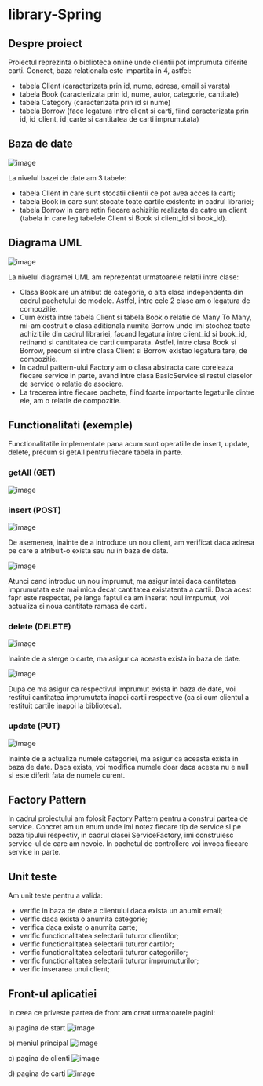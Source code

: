# library-Spring
## Despre proiect
Proiectul reprezinta o biblioteca online unde clientii pot imprumuta diferite carti. Concret, baza relationala este impartita in 4, astfel:
- tabela Client (caracterizata prin id, nume, adresa, email si varsta)
- tabela Book (caracterizata prin id, nume, autor, categorie, cantitate)
- tabela Category (caracterizata prin id si nume)
- tabela Borrow (face legatura intre client si carti, fiind caracterizata prin id, id_client, id_carte si cantitatea de carti imprumutata)

## Baza de date
![image](https://user-images.githubusercontent.com/72153726/158917259-e268acef-23d1-4612-8538-085907cec80f.png)

La nivelul bazei de date am 3 tabele: 
- tabela Client in care sunt stocatii clientii ce pot avea acces la carti;
- tabela Book in care sunt stocate toate cartile existente in cadrul librariei;
- tabela Borrow in care retin fiecare achizitie realizata de catre un client (tabela in care leg tabelele Client si Book si client_id si book_id).

## Diagrama UML
![image](https://user-images.githubusercontent.com/72153726/167049127-4d03f756-c6bd-49ad-ba81-38395d349e0c.png)

La nivelul diagramei UML am reprezentat urmatoarele relatii intre clase:
- Clasa Book are un atribut de categorie, o alta clasa independenta din cadrul pachetului de modele. Astfel, intre cele 2 clase am o legatura de compozitie.
- Cum exista intre tabela Client si tabela Book o relatie de Many To Many, mi-am costruit o clasa aditionala numita Borrow unde imi stochez toate achizitiile din cadrul librariei, facand legatura intre client_id si book_id, retinand si cantitatea de carti cumparata. Astfel, intre clasa Book si Borrow, precum si intre clasa Client si Borrow existao legatura tare, de compozitie.
- In cadrul pattern-ului Factory am o clasa abstracta care coreleaza fiecare service in parte, avand intre clasa BasicService si restul claselor de service o relatie de asociere.
- La trecerea intre fiecare pachete, fiind foarte importante legaturile dintre ele, am o relatie de compozitie.

## Functionalitati (exemple)
Functionalitatile implementate pana acum sunt operatiile de insert, update, delete, precum si getAll pentru fiecare tabela in parte.

  ### getAll (GET)
  ![image](https://user-images.githubusercontent.com/72153726/158917461-89d1137a-f84b-40c1-93d8-998b166ddf87.png)
  
  ### insert (POST)
  ![image](https://user-images.githubusercontent.com/72153726/158917582-a4a60c74-2c9c-47d4-a322-8ae0689b270f.png)
  
  De asemenea, inainte de a introduce un nou client, am verificat daca adresa pe care a atribuit-o exista sau nu in baza de date.
  
  ![image](https://user-images.githubusercontent.com/72153726/158917817-741e5d81-712b-43e5-a62f-c2cc0232c9d2.png)
  
  Atunci cand introduc un nou imprumut, ma asigur intai daca cantitatea imprumutata este mai mica decat cantitatea existatenta a cartii. Daca acest fapr este respectat, pe langa faptul ca am inserat noul imrpumut, voi actualiza si noua cantitate ramasa de carti.

  ### delete (DELETE)
  ![image](https://user-images.githubusercontent.com/72153726/158918030-0b09588f-cc1c-439d-90d3-464856201cb6.png)

  Inainte de a sterge o carte, ma asigur ca aceasta exista in baza de date.
  
  ![image](https://user-images.githubusercontent.com/72153726/158918118-0a1e685c-bbc4-4d57-a07e-0fabc2996bfc.png)

  Dupa ce ma asigur ca respectivul imprumut exista in baza de date, voi restitui cantitatea imprumutata inapoi cartii respective (ca si cum clientul a restituit cartile inapoi la biblioteca).
  
  ### update (PUT)
  ![image](https://user-images.githubusercontent.com/72153726/158918296-e89bd0e3-7610-4d72-b9c5-12764694062a.png)

  Inainte de a actualiza numele categoriei, ma asigur ca aceasta exista in baza de date. Daca exista, voi modifica numele doar daca acesta nu e null si este diferit fata de numele curent.
  
  ## Factory Pattern
  In cadrul proiectului am folosit Factory Pattern pentru a construi partea de service. Concret am un enum unde imi notez fiecare tip de service si pe baza tipului respectiv, in cadrul clasei ServiceFactory, imi construiesc service-ul de care am nevoie. In pachetul de controllere voi invoca fiecare service in parte.
  
  ## Unit teste
  Am unit teste pentru a valida:
  - verific in baza de date a clientului daca exista un anumit email;
  - verific daca exista o anumita categorie;
  - verifica daca exista o anumita carte;
  - verific functionalitatea selectarii tuturor clientilor;
  - verific functionalitatea selectarii tuturor cartilor;
  - verific functionalitatea selectarii tuturor categoriilor;
  - verific functionalitatea selectarii tuturor imprumuturilor;
  - verific inserarea unui client;
  
  ## Front-ul aplicatiei
  In ceea ce priveste partea de front am creat urmatoarele pagini:
  
  a) pagina de start
  ![image](https://user-images.githubusercontent.com/72153726/169420552-e36a895e-efe3-44ae-add5-c25186c9f070.png)
  
  
  b) meniul principal
  ![image](https://user-images.githubusercontent.com/72153726/169421703-3347c6ed-5c43-4472-8c5f-21d26aeb4136.png)
  
  
  c) pagina de clienti
  ![image](https://user-images.githubusercontent.com/72153726/169421903-5e7e1443-eb4a-4cdc-a28a-21371b0c4fa0.png)
  
  
  d) pagina de carti
  ![image](https://user-images.githubusercontent.com/72153726/169421944-1e2934cb-e919-465f-8a13-1bdc26528160.png)

